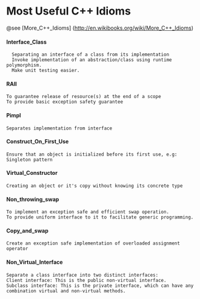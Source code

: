 # Most Useful C++ Idioms

@see [More_C++_Idioms] (http://en.wikibooks.org/wiki/More_C++_Idioms)

#### Interface_Class
```
  Separating an interface of a class from its implementation
  Invoke implementation of an abstraction/class using runtime polymorphism.
  Make unit testing easier.
```
#### RAII
```
To guarantee release of resource(s) at the end of a scope
To provide basic exception safety guarantee
```
#### Pimpl
```
Separates implementation from interface
```
#### Construct_On_First_Use
```
Ensure that an object is initialized before its first use, e.g: Singleton pattern
```
#### Virtual_Constructor
```
Creating an object or it's copy without knowing its concrete type
```
#### Non_throwing_swap
```
To implement an exception safe and efficient swap operation.
To provide uniform interface to it to facilitate generic programming.
```
#### Copy_and_swap
```
Create an exception safe implementation of overloaded assignment operator
```
#### Non_Virtual_Interface
```
Separate a class interface into two distinct interfaces:
Client interface: This is the public non-virtual interface.
Subclass interface: This is the private interface, which can have any combination virtual and non-virtual methods.
```
